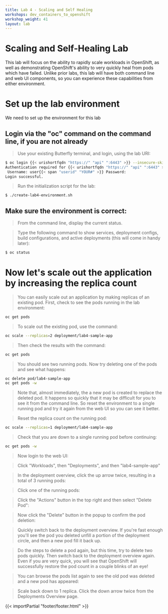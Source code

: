 ```yaml
---
title: Lab 4 - Scaling and Self Healing
workshops: dev_containers_to_openshift
workshop_weight: 41
layout: lab
---
```


# Scaling and Self-Healing Lab
This lab will focus on the ability to rapidly scale workloads in OpenShift, as well as demonstrating OpenShift's ability to very quickly heal from pods which have failed.  Unlike prior labs, this lab will have both command line and web UI components, so you can experience these capabilities from either environment.

# Set up the lab environment
We need to set up the environment for this lab

## Login via the "oc" command on the command line, if you are not already
> <i class="fa fa-terminal"></i> Use your existing Butterfly terminal, and login, using the lab URI:

```bash
$ oc login {{< urishortfqdn "https://" "api" ":6443" >}} --insecure-skip-tls-verify=true
Authentication required for {{< urishortfqdn "https://" "api" ":6443" >}} (openshift)
 Username: user{{< span "userid" "YOUR#" >}} Password:
Login successful.
```

> <i class="fa fa-terminal"></i> Run the initialization script for the lab:

```bash
$ ./create-lab4-environment.sh
```

## Make sure the environment is correct:

> From the command line, display the current status.

> <i class="fa fa-terminal"></i> Type the following command to show services, deployment configs, build configurations, and active deployments (this will come in handy later):

```bash
$ oc status
```

# Now let's scale out the application by increasing the replica count
> You can easily scale out an application by making replicas of an existing pod.  First, check to see the pods running in the lab environment:

```bash
oc get pods
```
> To scale out the existing pod, use the command:

```bash
oc scale --replicas=2 deployment/lab4-sample-app
```

> Then check the results with the command:

```bash
oc get pods
```

> You should see two running pods.  Now try deleting one of the pods and see what happens:

```bash
oc delete pod/lab4-sample-app
oc get pods -w
```

> Note that, almost immediately, the a new pod is created to replace the deleted pod.  It happens so quickly that it may be difficult for you to see it from the command line.  So reset the environment to a single running pod and try it again from the web UI so you can see it better.

> Reset the replica count on the running pod:
```bash
oc scale --replicas=1 deployment/lab4-sample-app
```

> Check that you are down to a single running pod before continuing:

```bash
oc get pods -w
```

> Now login to the web UI:

> Click "Workloads", then "Deployments", and then "lab4-sample-app" 

> In the deployment overview, click the up arrow twice, resulting in a total of 3 running pods:

> Click one of the running pods:

> Click the "Actions" button in the top right and then select "Delete Pod":

> Now click the "Delete" button in the popup to confirm the pod deletion:

> Quickly switch back to the deployment overview.  If you're fast enough you'll see the pod you deleted unfill a portion of the deployment circle, and then a new pod fill it back up.

> Do the steps to delete a pod again, but this time, try to delete two pods quickly.  Then switch back to the deployment overview again.  Even if you are very quick, you will see that OpenShift will successfully restore the pod count in a couple blinks of an eye!

> You can browse the pods list again to see the old pod was deleted and a new pod has appeared:

> Scale back down to 1 replica. Click the down arrow twice from the Deployments Overview page.

{{< importPartial "footer/footer.html" >}}
